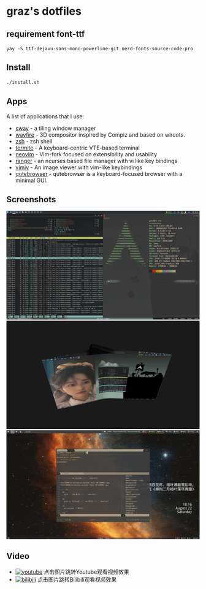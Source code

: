 # graz's dotfiles

## requirement font-ttf
```
yay -S ttf-dejavu-sans-mono-powerline-git nerd-fonts-source-code-pro
```

## Install

```sh
./install.sh
```

## Apps

A list of applications that I use:

- [sway](https://swayawm.org/) - a tiling window manager
- [wayfire](https://wayfire.org/) -  3D compositor inspired by Compiz and based on wlroots.
- [zsh](https://www.zsh.org/) - zsh shell
- [termite](https://github.com/thestinger/termite) - A keyboard-centric VTE-based terminal
- [neovim](https://neovim.io/) - Vim-fork focused on extensibility and usability
- [ranger](https://ranger.github.io/) - an ncurses based file manager with vi like key bindings
- [vimiv](http://karlch.github.io/vimiv/) - An image viewer with vim-like keybindings
- [qutebrowser](https://qutebrowser.org/) - qutebrowser is a keyboard-focused browser with a minimal GUI.

## Screenshots

![Workspace](screenshots/neofetch.webp)
![Desktop 3D](screenshots/desktop3d.jpg)
![Desktop](screenshots/mydesktop.gif)

## Video

- [![youtube](https://i.ytimg.com/vi/NdQ_W1NEeIw/hqdefault.jpg?sqp=-oaymwEZCPYBEIoBSFXyq4qpAwsIARUAAIhCGAFwAQ==&rs=AOn4CLAw8xFWYqtS25OoPPeDX8UyLozX5w)](https://youtu.be/NdQ_W1NEeIw "ArchLinux使用Wayfire配置的桌面效果") 点击图片跳转Youtube观看视频效果
- [![bilibili](//i1.hdslb.com/bfs/archive/ad5289e0ec4911ceea819f12b9d05f53bf402897.jpg_246x154.jpg)](https://www.bilibili.com/video/BV1Ta4y177VS/ "ArchLinux使用Wayfire配置的桌面效果") 点击图片跳转Bilibili观看视频效果
